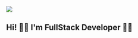 
  </div>
  <img src="https://www.pngitem.com/pimgs/m/398-3987099_webdev-fix-web-development-white-background-hd-png.png" />
  <h2 class="title" align="left" style="color: #f03c15, ">Hi! 🙋‍♂️ I'm FullStack Developer 👨‍💻</h2>
